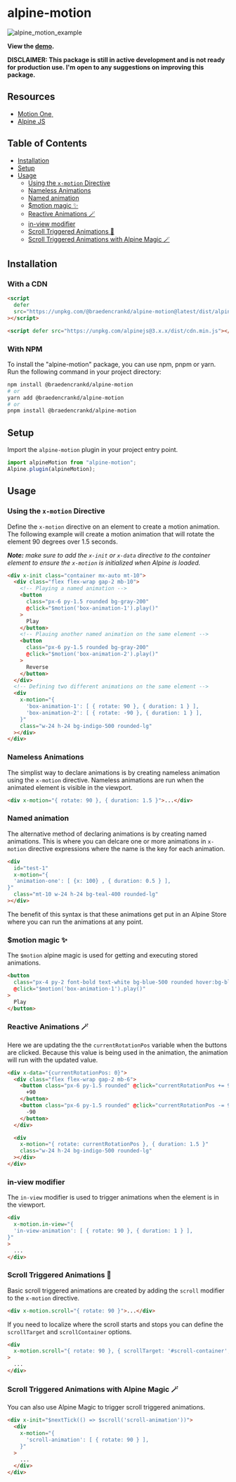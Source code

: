 # alpine-motion

![alpine_motion_example](https://github.com/braedencrankd/alpine-motion/assets/99447151/3614613e-998e-46d0-b531-51b075a4127f)

**View the [demo](https://alpine-motion-examples.vercel.app/).**

**DISCLAIMER: This package is still in active development and is not ready for production use. I'm open to any suggestions on improving this package.**

## Resources

- [Motion One](https://motion.dev/)¸
- [Alpine JS](https://alpinejs.dev/)

## Table of Contents

- [Installation](#installation)
- [Setup](#setup)
- [Usage](#usage)
  - [Using the `x-motion` Directive](#using-the-x-motion-directive)
  - [Nameless Animations](#nameless-animations)
  - [Named animation](#named-animation)
  - [$motion magic ✨](#motion-magic-)
  - [Reactive Animations 🪄](#reactive-animations-)
  - [in-view modifier](#in-view-modifier)
  - [Scroll Triggered Animations 📜](#scroll-triggered-animations-)
  - [Scroll Triggered Animations with Alpine Magic 🪄](#scroll-triggered-animations-with-alpine-magic-)

## Installation

### With a CDN

```html
<script
  defer
  src="https://unpkg.com/@braedencrankd/alpine-motion@latest/dist/alpineMotion.min.js"
></script>

<script defer src="https://unpkg.com/alpinejs@3.x.x/dist/cdn.min.js"></script>
```

### With NPM

To install the "alpine-motion" package, you can use npm, pnpm or yarn. Run the following command in your project directory:

```bash
npm install @braedencrankd/alpine-motion
# or
yarn add @braedencrankd/alpine-motion
# or
pnpm install @braedencrankd/alpine-motion
```

## Setup

Import the `alpine-motion` plugin in your project entry point.

```js
import alpineMotion from "alpine-motion";
Alpine.plugin(alpineMotion);
```

## Usage

### Using the `x-motion` Directive

Define the `x-motion` directive on an element to create a motion animation. The following example will create a motion animation that will rotate the element 90 degrees over 1.5 seconds.

_**Note:** make sure to add the `x-init` or `x-data` directive to the container element to ensure the `x-motion` is initialized when Alpine is loaded._

```html
<div x-init class="container mx-auto mt-10">
  <div class="flex flex-wrap gap-2 mb-10">
    <!-- Playing a named animation -->
    <button
      class="px-6 py-1.5 rounded bg-gray-200"
      @click="$motion('box-animation-1').play()"
    >
      Play
    </button>
    <!-- Plauing another named animation on the same element -->
    <button
      class="px-6 py-1.5 rounded bg-gray-200"
      @click="$motion('box-animation-2').play()"
    >
      Reverse
    </button>
  </div>
  <!-- Defining two different animations on the same element -->
  <div
    x-motion="{
      'box-animation-1': [ { rotate: 90 }, { duration: 1 } ],
      'box-animation-2': [ { rotate: -90 }, { duration: 1 } ],
    }"
    class="w-24 h-24 bg-indigo-500 rounded-lg"
  ></div>
</div>
```

### Nameless Animations

The simplist way to declare animations is by creating nameless animation using the `x-motion` directive. Nameless animations are run when the animated element is visible in the viewport.

```html
<div x-motion="{ rotate: 90 }, { duration: 1.5 }">...</div>
```

### Named animation

The alternative method of declaring animations is by creating named animations. This is where you can delcare one or more animations in `x-motion` directive expressions where the name is the key for each animation.

```html
<div
  id="test-1"
  x-motion="{
  'animation-one': [ {x: 100} , { duration: 0.5 } ],
}"
  class="mt-10 w-24 h-24 bg-teal-400 rounded-lg"
></div>
```

The benefit of this syntax is that these animations get put in an Alpine Store where you can run the animations at any point.

### $motion magic ✨

The `$motion` alpine magic is used for getting and executing stored animations.

```html
<button
  class="px-4 py-2 font-bold text-white bg-blue-500 rounded hover:bg-blue-700"
  @click="$motion('box-animation-1').play()"
>
  Play
</button>
```

### Reactive Animations 🪄

Here we are updating the the `currentRotationPos` variable when the buttons are clicked. Because this value is being used in the animation, the animation will run with the updated value.

```html
<div x-data="{currentRotationPos: 0}">
  <div class="flex flex-wrap gap-2 mb-6">
    <button class="px-6 py-1.5 rounded" @click="currentRotationPos += 90;">
      +90
    </button>
    <button class="px-6 py-1.5 rounded" @click="currentRotationPos -= 90;">
      -90
    </button>
  </div>

  <div
    x-motion="{ rotate: currentRotationPos }, { duration: 1.5 }"
    class="w-24 h-24 bg-indigo-500 rounded-lg"
  ></div>
</div>
```

### in-view modifier

The `in-view` modifier is used to trigger animations when the element is in the viewport.

```html
<div
  x-motion.in-view="{
  'in-view-animation': [ { rotate: 90 }, { duration: 1 } ],
}"
>
  ...
</div>
```

### Scroll Triggered Animations 📜

Basic scroll triggered animations are created by adding the `scroll` modifier to the `x-motion` directive.

```html
<div x-motion.scroll="{ rotate: 90 }">...</div>
```

If you need to localize where the scroll starts and stops you can define the `scrollTarget` and `scrollContainer` options.

```html
<div
  x-motion.scroll="{ rotate: 90 }, { scrollTarget: '#scroll-container', scrollContainer: '#scroll-container' }"
>
  ...
</div>
```

### Scroll Triggered Animations with Alpine Magic 🪄

You can also use Alpine Magic to trigger scroll triggered animations.

```html
<div x-init="$nextTick(() => $scroll('scroll-animation'))">
  <div
    x-motion="{
      'scroll-animation': [ { rotate: 90 } ],
    }"
  >
    ...
  </div>
</div>
```

